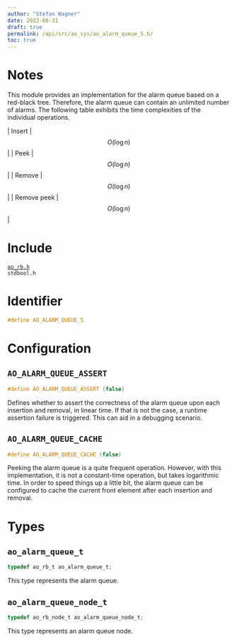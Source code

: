 ```yaml
---
author: "Stefan Wagner"
date: 2022-08-31
draft: true
permalink: /api/src/ao_sys/ao_alarm_queue_5.h/
toc: true
---
```


# Notes

This module provides an implementation for the alarm queue based on a red-black tree. Therefore, the alarm queue can contain an unlimited number of alarms. The following table exhibits the time complexities of the individual operations.

| Insert | $$O(\log n)$$ |
| Peek | $$O(\log n)$$ |
| Remove | $$O(\log n)$$ |
| Remove peek | $$O(\log n)$$ |

# Include

[`ao_rb.h`](../ao/ao_rb.h.md) <br/>
`stdbool.h`

# Identifier

```c
#define AO_ALARM_QUEUE_5
```

# Configuration

## `AO_ALARM_QUEUE_ASSERT`

```c
#define AO_ALARM_QUEUE_ASSERT (false)
```

Defines whether to assert the correctness of the alarm queue upon each insertion and removal, in linear time. If that is not the case, a runtime assertion failure is triggered. This can aid in a debugging scenario.

## `AO_ALARM_QUEUE_CACHE`

```c
#define AO_ALARM_QUEUE_CACHE (false)
```

Peeking the alarm queue is a quite frequent operation. However, with this implementation, it is not a constant-time operation, but takes logarithmic time. In order to speed things up a little bit, the alarm queue can be configured to cache the current front element after each insertion and removal.

# Types

## `ao_alarm_queue_t`

```c
typedef ao_rb_t ao_alarm_queue_t;
```

This type represents the alarm queue.

## `ao_alarm_queue_node_t`

```c
typedef ao_rb_node_t ao_alarm_queue_node_t;
```

This type represents an alarm queue node.
